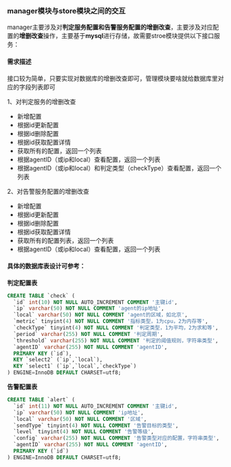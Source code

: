 ### manager模块与store模块之间的交互

manager主要涉及对**判定服务配置和告警服务配置的增删改查**，主要涉及对应配置的**增删改查**操作，主要基于**mysql**进行存储，故需要stroe模块提供以下接口服务：

#### 需求描述

接口较为简单，只要实现对数据库的增删改查即可，管理模块要啥就给数据库里对应的字段列表即可

1、对判定服务的增删改查

- 新增配置
- 根据id更新配置
- 根据id删除配置
- 根据id获取配置详情
- 获取所有的配置，返回一个列表
- 根据agentID（或ip和local）查看配置，返回一个列表
- 根据agentID（或ip和local）和判定类型（checkType）查看配置，返回一个列表

2、对告警服务配置的增删改查

- 新增配置
- 根据id更新配置
- 根据id删除配置
- 根据id获取配置详情
- 获取所有的配置列表，返回一个列表
- 根据agentID（或ip和local）查看配置，返回一个列表

#### 具体的数据库表设计可参考：

**判定配置表**

```sql
CREATE TABLE `check` (
  `id` int(10) NOT NULL AUTO_INCREMENT COMMENT '主键id',
  `ip` varchar(50) NOT NULL COMMENT 'agent的ip地址',
  `local` varchar(50) NOT NULL COMMENT 'agent的区域，如北京',
  `metric` tinyint(4) NOT NULL COMMENT '指标类型，1为cpu，2为内存等',
  `checkType` tinyint(4) NOT NULL COMMENT '判定类型，1为平均，2为求和等',
  `period` varchar(255) NOT NULL COMMENT '判定周期',
  `threshold` varchar(255) NOT NULL COMMENT '判定的阈值规则，字符串类型',
  `agentID` varchar(255) NOT NULL COMMENT 'agentID',
  PRIMARY KEY (`id`),
  KEY `select2` (`ip`,`local`),
  KEY `select1` (`ip`,`local`,`checkType`)
) ENGINE=InnoDB DEFAULT CHARSET=utf8;
```

**告警配置表**

```sql
CREATE TABLE `alert` (
  `id` int(11) NOT NULL AUTO_INCREMENT COMMENT '主键id',
  `ip` varchar(50) NOT NULL COMMENT 'ip地址',
  `local` varchar(50) NOT NULL COMMENT '区域',
  `sendType` tinyint(4) NOT NULL COMMENT '告警目标的类型',
  `level` tinyint(4) NOT NULL COMMENT '告警等级',
  `config` varchar(255) NOT NULL COMMENT '告警类型对应的配置，字符串类型',
  `agentID` varchar(255) NOT NULL COMMENT 'agentID',
  PRIMARY KEY (`id`)
) ENGINE=InnoDB DEFAULT CHARSET=utf8;
```

